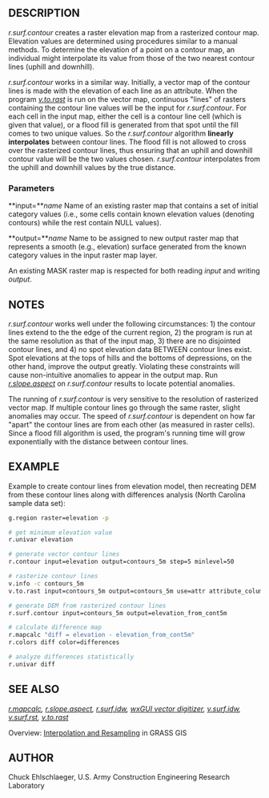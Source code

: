 ## DESCRIPTION

*r.surf.contour* creates a raster elevation map from a rasterized
contour map. Elevation values are determined using procedures similar to
a manual methods. To determine the elevation of a point on a contour
map, an individual might interpolate its value from those of the two
nearest contour lines (uphill and downhill).

*r.surf.contour* works in a similar way. Initially, a vector map of the
contour lines is made with the elevation of each line as an attribute.
When the program *[v.to.rast](v.to.rast.md)* is run on the vector map,
continuous "lines" of rasters containing the contour line values will be
the input for *r.surf.contour*. For each cell in the input map, either
the cell is a contour line cell (which is given that value), or a flood
fill is generated from that spot until the fill comes to two unique
values. So the *r.surf.contour* algorithm **linearly interpolates**
between contour lines. The flood fill is not allowed to cross over the
rasterized contour lines, thus ensuring that an uphill and downhill
contour value will be the two values chosen. *r.surf.contour*
interpolates from the uphill and downhill values by the true distance.

### Parameters

**input=***name*
Name of an existing raster map that contains a set of initial category
values (i.e., some cells contain known elevation values (denoting
contours) while the rest contain NULL values).

**output=***name*
Name to be assigned to new output raster map that represents a smooth
(e.g., elevation) surface generated from the known category values in
the input raster map layer.

An existing MASK raster map is respected for both reading *input* and
writing *output*.

## NOTES

*r.surf.contour* works well under the following circumstances: 1) the
contour lines extend to the the edge of the current region, 2) the
program is run at the same resolution as that of the input map, 3) there
are no disjointed contour lines, and 4) no spot elevation data BETWEEN
contour lines exist. Spot elevations at the tops of hills and the
bottoms of depressions, on the other hand, improve the output greatly.
Violating these constraints will cause non-intuitive anomalies to appear
in the output map. Run *[r.slope.aspect](r.slope.aspect.md)* on
*r.surf.contour* results to locate potential anomalies.

The running of *r.surf.contour* is very sensitive to the resolution of
rasterized vector map. If multiple contour lines go through the same
raster, slight anomalies may occur. The speed of *r.surf.contour* is
dependent on how far "apart" the contour lines are from each other (as
measured in raster cells). Since a flood fill algorithm is used, the
program's running time will grow exponentially with the distance between
contour lines.

## EXAMPLE

Example to create contour lines from elevation model, then recreating
DEM from these contour lines along with differences analysis (North
Carolina sample data set):

```bash
g.region raster=elevation -p

# get minimum elevation value
r.univar elevation

# generate vector contour lines
r.contour input=elevation output=contours_5m step=5 minlevel=50

# rasterize contour lines
v.info -c contours_5m
v.to.rast input=contours_5m output=contours_5m use=attr attribute_column=level

# generate DEM from rasterized contour lines
r.surf.contour input=contours_5m output=elevation_from_cont5m

# calculate difference map
r.mapcalc "diff = elevation - elevation_from_cont5m"
r.colors diff color=differences

# analyze differences statistically
r.univar diff
```

## SEE ALSO

*[r.mapcalc](r.mapcalc.md), [r.slope.aspect](r.slope.aspect.md),
[r.surf.idw](r.surf.idw.md), [wxGUI vector digitizer](wxGUI.vdigit.md),
[v.surf.idw](v.surf.idw.md), [v.surf.rst](v.surf.rst.md),
[v.to.rast](v.to.rast.md)*

Overview: [Interpolation and
Resampling](https://grasswiki.osgeo.org/wiki/Interpolation) in GRASS GIS

## AUTHOR

Chuck Ehlschlaeger, U.S. Army Construction Engineering Research
Laboratory
